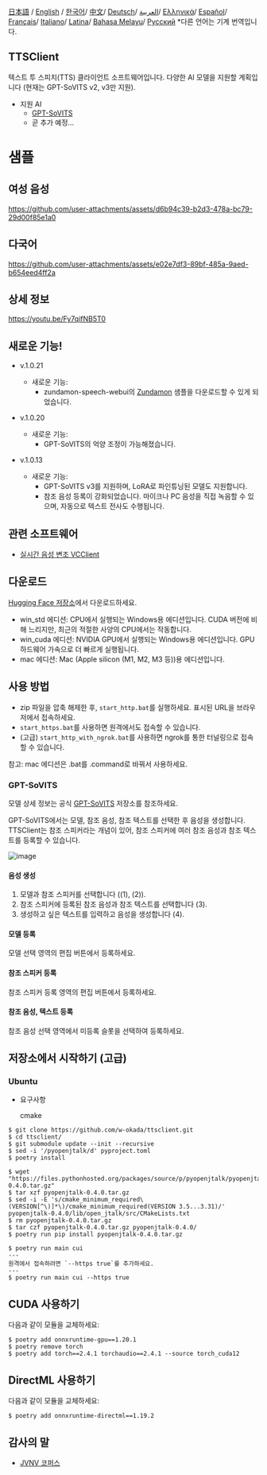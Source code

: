 [日本語](/README.md) /
[English](/docs_i18n/README_en.md) /
[한국어](/docs_i18n/README_ko.md)/
[中文](/docs_i18n/README_zh.md)/
[Deutsch](/docs_i18n/README_de.md)/
[العربية](/docs_i18n/README_ar.md)/
[Ελληνικά](/docs_i18n/README_el.md)/
[Español](/docs_i18n/README_es.md)/
[Français](/docs_i18n/README_fr.md)/
[Italiano](/docs_i18n/README_it.md)/
[Latina](/docs_i18n/README_la.md)/
[Bahasa Melayu](/docs_i18n/README_ms.md)/
[Русский](/docs_i18n/README_ru.md) 
  *다른 언어는 기계 번역입니다.

TTSClient
---

텍스트 투 스피치(TTS) 클라이언트 소프트웨어입니다. 다양한 AI 모델을 지원할 계획입니다 (현재는 GPT-SoVITS v2, v3만 지원).

- 지원 AI
  - [GPT-SoVITS](https://github.com/RVC-Boss/GPT-SoVITS)
  - 곧 추가 예정...

# 샘플

## 여성 음성

https://github.com/user-attachments/assets/d6b94c39-b2d3-478a-bc79-29d00f85e1a0

## 다국어

https://github.com/user-attachments/assets/e02e7df3-89bf-485a-9aed-b654eed4ff2a

## 상세 정보

https://youtu.be/Fy7qifNB5T0

## 새로운 기능!
- v.1.0.21
  - 새로운 기능:
    - zundamon-speech-webui의 [Zundamon](https://github.com/zunzun999/zundamon-speech-webui) 샘플을 다운로드할 수 있게 되었습니다.

- v.1.0.20
  - 새로운 기능:
    - GPT-SoVITS의 억양 조정이 가능해졌습니다.

- v.1.0.13
  - 새로운 기능:
    - GPT-SoVITS v3를 지원하며, LoRA로 파인튜닝된 모델도 지원합니다.
    - 참조 음성 등록이 강화되었습니다. 마이크나 PC 음성을 직접 녹음할 수 있으며, 자동으로 텍스트 전사도 수행됩니다.

## 관련 소프트웨어
- [실시간 음성 변조 VCClient](https://github.com/w-okada/voice-changer)

## 다운로드
[Hugging Face 저장소](https://huggingface.co/wok000/ttsclient000/tree/main)에서 다운로드하세요.

- win_std 에디션: CPU에서 실행되는 Windows용 에디션입니다. CUDA 버전에 비해 느리지만, 최근의 적절한 사양의 CPU에서는 작동합니다.
- win_cuda 에디션: NVIDIA GPU에서 실행되는 Windows용 에디션입니다. GPU 하드웨어 가속으로 더 빠르게 실행됩니다.
- mac 에디션: Mac (Apple silicon (M1, M2, M3 등))용 에디션입니다.

## 사용 방법
- zip 파일을 압축 해제한 후, `start_http.bat`를 실행하세요. 표시된 URL을 브라우저에서 접속하세요.
- `start_https.bat`를 사용하면 원격에서도 접속할 수 있습니다.
- (고급) `start_http_with_ngrok.bat`를 사용하면 ngrok를 통한 터널링으로 접속할 수 있습니다.

참고: mac 에디션은 .bat를 .command로 바꿔서 사용하세요.

### GPT-SoVITS

모델 상세 정보는 공식 [GPT-SoVITS](https://github.com/RVC-Boss/GPT-SoVITS) 저장소를 참조하세요.

GPT-SoVITS에서는 모델, 참조 음성, 참조 텍스트를 선택한 후 음성을 생성합니다. TTSClient는 참조 스피커라는 개념이 있어, 참조 스피커에 여러 참조 음성과 참조 텍스트를 등록할 수 있습니다.

![image](https://github.com/user-attachments/assets/032a65ed-b9d5-4f8a-8efe-73bd10b66593)

#### 음성 생성

1. 모델과 참조 스피커를 선택합니다 ((1), (2)).
2. 참조 스피커에 등록된 참조 음성과 참조 텍스트를 선택합니다 (3).
3. 생성하고 싶은 텍스트를 입력하고 음성을 생성합니다 (4).

#### 모델 등록

모델 선택 영역의 편집 버튼에서 등록하세요.

#### 참조 스피커 등록

참조 스피커 등록 영역의 편집 버튼에서 등록하세요.

#### 참조 음성, 텍스트 등록

참조 음성 선택 영역에서 미등록 슬롯을 선택하여 등록하세요.

## 저장소에서 시작하기 (고급)

### Ubuntu

* 요구사항
  
  cmake

```
$ git clone https://github.com/w-okada/ttsclient.git
$ cd ttsclient/
$ git submodule update --init --recursive
$ sed -i '/pyopenjtalk/d' pyproject.toml
$ poetry install

$ wget "https://files.pythonhosted.org/packages/source/p/pyopenjtalk/pyopenjtalk-0.4.0.tar.gz"
$ tar xzf pyopenjtalk-0.4.0.tar.gz
$ sed -i -E 's/cmake_minimum_required\(VERSION[^\)]*\)/cmake_minimum_required(VERSION 3.5...3.31)/' pyopenjtalk-0.4.0/lib/open_jtalk/src/CMakeLists.txt
$ rm pyopenjtalk-0.4.0.tar.gz
$ tar czf pyopenjtalk-0.4.0.tar.gz pyopenjtalk-0.4.0/
$ poetry run pip install pyopenjtalk-0.4.0.tar.gz

$ poetry run main cui
---
원격에서 접속하려면 `--https true`를 추가하세요.
---
$ poetry run main cui --https true
```

## CUDA 사용하기
다음과 같이 모듈을 교체하세요:
```
$ poetry add onnxruntime-gpu==1.20.1
$ poetry remove torch
$ poetry add torch==2.4.1 torchaudio==2.4.1 --source torch_cuda12
```

## DirectML 사용하기
다음과 같이 모듈을 교체하세요:
```
$ poetry add onnxruntime-directml==1.19.2
```

## 감사의 말
- [JVNV 코퍼스](https://sites.google.com/site/shinnosuketakamichi/research-topics/jvnv_corpus)
